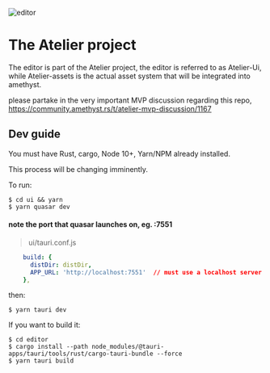 ![editor](https://raw.githubusercontent.com/mralve/atelier-editor/master/repo-content/editor.png)

# The Atelier project
The editor is part of the Atelier project, the editor is referred to as Atelier-Ui, while Atelier-assets is the actual asset system that will be integrated into amethyst.

please partake in the very important MVP discussion regarding this repo,
https://community.amethyst.rs/t/atelier-mvp-discussion/1167


## Dev guide
You must have Rust, cargo, Node 10+, Yarn/NPM already installed.

This process will be changing imminently.

To run:
```
$ cd ui && yarn
$ yarn quasar dev
``` 
#### note the port that quasar launches on, eg. :7551
> ui/tauri.conf.js

```yaml
    build: {
      distDir: distDir,
      APP_URL: 'http://localhost:7551'  // must use a localhost server for now
    },
```

then:
```
$ yarn tauri dev
```

If you want to build it:
```
$ cd editor
$ cargo install --path node_modules/@tauri-apps/tauri/tools/rust/cargo-tauri-bundle --force
$ yarn tauri build
```
